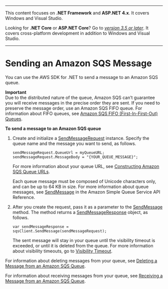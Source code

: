 --------

This content focuses on **\.NET Framework** and **ASP\.NET 4\.x**\. It covers Windows and Visual Studio\.

Looking for **\.NET Core** or **ASP\.NET Core**? Go to *[version 3\.5 or later](https://docs.aws.amazon.com/sdk-for-net/latest/developer-guide/welcome.html)*\. It covers cross\-platform development in addition to Windows and Visual Studio\.

--------

# Sending an Amazon SQS Message<a name="SendMessage"></a>

You can use the AWS SDK for \.NET to send a message to an Amazon SQS queue\.

**Important**  
Due to the distributed nature of the queue, Amazon SQS can’t guarantee you will receive messages in the precise order they are sent\. If you need to preserve the message order, use an Amazon SQS FIFO queue\. For information about FIFO queues, see [Amazon SQS FIFO \(First\-In\-First\-Out\) Queues](https://docs.aws.amazon.com/AWSSimpleQueueService/latest/SQSDeveloperGuide/FIFO-queues.html)\.

**To send a message to an Amazon SQS queue**

1. Create and initialize a [SendMessageRequest](https://docs.aws.amazon.com/sdkfornet/v3/apidocs/items/SQS/TSendMessageRequest.html) instance\. Specify the queue name and the message you want to send, as follows\.

   ```
   sendMessageRequest.QueueUrl = myQueueURL; sendMessageRequest.MessageBody = "{YOUR_QUEUE_MESSAGE}";
   ```

   For more information about your queue URL, see [Constructing Amazon SQS Queue URLs](QueueURL.md#sqs-queue-url)\.

   Each queue message must be composed of Unicode characters only, and can be up to 64 KB in size\. For more information about queue messages, see [SendMessage](https://docs.aws.amazon.com/AWSSimpleQueueService/latest/APIReference/API_SendMessage.html) in the Amazon Simple Queue Service API Reference\.

1. After you create the request, pass it as a parameter to the [SendMessage](https://docs.aws.amazon.com/sdkfornet/v3/apidocs/items/SQS/MSQSSendMessageSendMessageRequest.html) method\. The method returns a [SendMessageResponse](https://docs.aws.amazon.com/sdkfornet/v3/apidocs/items/SQS/TSendMessageResponse.html) object, as follows\.

   ```
   var sendMessageResponse = sqsClient.SendMessage(sendMessageRequest);
   ```

   The sent message will stay in your queue until the visibility timeout is exceeded, or until it is deleted from the queue\. For more information about visibility timeouts, go to [Visibility Timeout](https://docs.aws.amazon.com/AWSSimpleQueueService/latest/SQSDeveloperGuide/AboutVT.html)\.

For information about deleting messages from your queue, see [Deleting a Message from an Amazon SQS Queue](DeleteMessage.md#delete-sqs-message)\.

For information about receiving messages from your queue, see [Receiving a Message from an Amazon SQS Queue](ReceiveMessage.md#receive-sqs-message)\.